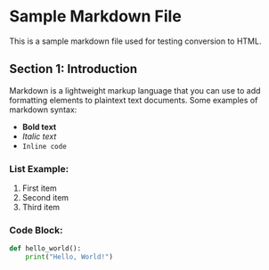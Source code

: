 # Sample Markdown File

This is a sample markdown file used for testing conversion to HTML.

## Section 1: Introduction

Markdown is a lightweight markup language that you can use to add formatting elements to plaintext text documents. Some examples of markdown syntax:

- **Bold text**
- *Italic text*
- `Inline code`

### List Example:
1. First item
2. Second item
3. Third item

### Code Block:
```python
def hello_world():
    print("Hello, World!")
